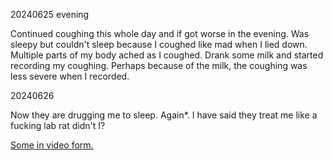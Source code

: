 20240625 evening

Continued coughing this whole day and if got worse in the evening. Was sleepy but couldn't sleep because I coughed like mad when I lied down. Multiple parts of my body ached as I coughed. Drank some milk and started recording my coughing. Perhaps because of the milk, the coughing was less severe when I recorded.



20240626

Now they are drugging me to sleep. Again*. I have said they treat me like a fucking lab rat didn't I?

[Some in video form.](https://youtube.com/playlist?list=PLVpki3z5vQoDUA15uOJ49oep5z4JjBaqt&si=TNSUOqfmfW0i7jtA)
